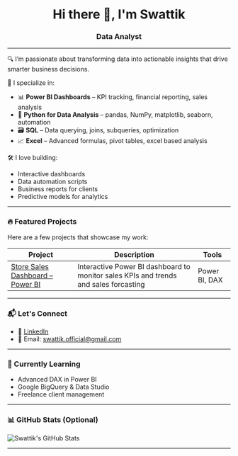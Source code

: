 <h1 align="center">Hi there 👋, I'm Swattik</h1>

<h3 align="center">Data Analyst</h3>

---

🔍 I’m passionate about transforming data into actionable insights that drive smarter business decisions.

🎯 I specialize in:
- 📊 **Power BI Dashboards** – KPI tracking, financial reporting, sales analysis
- 🐍 **Python for Data Analysis** – pandas, NumPy, matplotlib, seaborn, automation
- 🗃️ **SQL** – Data querying, joins, subqueries, optimization
- 📈 **Excel** – Advanced formulas, pivot tables, excel based analysis

🛠️ I love building:
- Interactive dashboards
- Data automation scripts
- Business reports for clients
- Predictive models for analytics

---

### 🔥 Featured Projects

Here are a few projects that showcase my work:

| Project | Description | Tools |
|--------|-------------|-------|
| [Store Sales Dashboard – Power BI](https://github.com/Swattik-Git21/Sales-Dashboard-PowerBI) | Interactive Power BI dashboard to monitor sales KPIs and trends and sales forcasting | Power BI, DAX |

---

### 📬 Let's Connect

- 💼 [LinkedIn](https://www.linkedin.com/in/swattik-samanta-2aa44b178/)
- 📧 Email: swattik.official@gmail.com

---

### 🧠 Currently Learning
- Advanced DAX in Power BI
- Google BigQuery & Data Studio
- Freelance client management

---

### 📊 GitHub Stats (Optional)

![Swattik's GitHub Stats](https://github-readme-stats.vercel.app/api?username=Swattik-Git21&show_icons=true&theme=radical)

---

<!-- You can also add visitor badge, quotes, or other widgets -->
